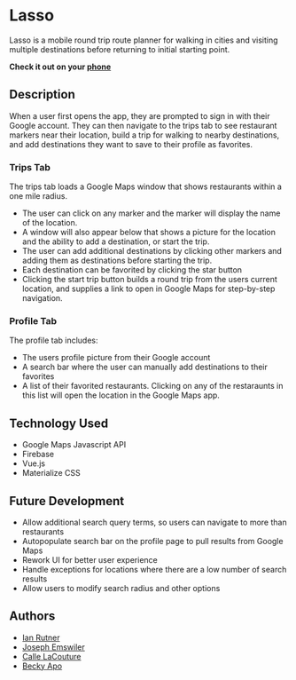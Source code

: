 # Lasso

Lasso is a mobile round trip route planner for walking in cities and visiting multiple destinations before returning to initial starting point.

**Check it out on your [phone](https://project-1-jfe.firebaseapp.com/)**

## Description

When a user first opens the app, they are prompted to sign in with their Google account.
They can then navigate to the trips tab to see restaurant markers near their location, build a trip for walking to nearby destinations,
and add destinations they want to save to their profile as favorites.

### Trips Tab

The trips tab loads a Google Maps window that shows restaurants within a one mile radius.

- The user can click on any marker and the marker will display the name of the location.
- A window will also appear below that shows a picture for the location and the ability to add a destination, or start the trip.
- The user can add additional destinations by clicking other markers and adding them as destinations before starting the trip.
- Each destination can be favorited by clicking the star button
- Clicking the start trip button builds a round trip from the users current location, and supplies a link to open in Google Maps for step-by-step navigation.

### Profile Tab

The profile tab includes:

- The users profile picture from their Google account
- A search bar where the user can manually add destinations to their favorites
- A list of their favorited restaurants. Clicking on any of the restaraunts in this list will open the location in the Google Maps app.

## Technology Used

- Google Maps Javascript API
- Firebase
- Vue.js
- Materialize CSS

## Future Development

- Allow additional search query terms, so users can navigate to more than restaurants
- Autopopulate search bar on the profile page to pull results from Google Maps
- Rework UI for better user experience
- Handle exceptions for locations where there are a low number of search results
- Allow users to modify search radius and other options

## Authors

- [Ian Rutner](https://github.com/Malazanian)
- [Joseph Emswiler](https://github.com/josephemswiler)
- [Calle LaCouture](https://github.com/celacouture)
- [Becky Apo](https://github.com/goalsachiever17)